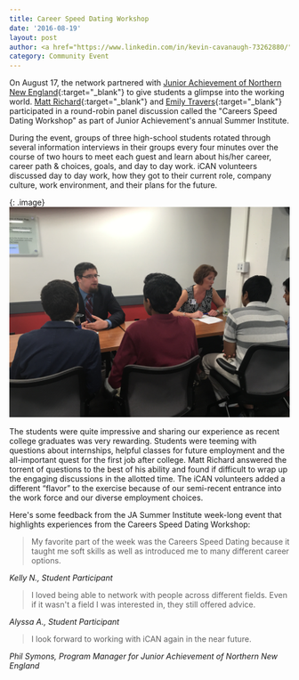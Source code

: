 ```yaml
---
title: Career Speed Dating Workshop
date: '2016-08-19'
layout: post
author: <a href="https://www.linkedin.com/in/kevin-cavanaugh-73262880/" target="_blank">Kevin Cavanaugh</a> and <a href="https://www.linkedin.com/in/matthew-richard-9b5a6862/" target="_blank">Matt Richard</a>
category: Community Event
---
```

On August 17, the network partnered with [Junior Achievement of Northern New England](http://janewengland.org/){:target="_blank"} to give students a glimpse into the working world. [Matt Richard](https://www.linkedin.com/in/matthew-richard-9b5a6862/){:target="_blank"} and [Emily Travers](https://www.linkedin.com/in/emily-travers-72358497/){:target="_blank"} participated in a round-robin panel discussion called the "Careers Speed Dating Workshop" as part of Junior Achievement's annual Summer Institute.

During the event, groups of three high-school students rotated through several information interviews in their groups every four minutes over the course of two hours to meet each guest and learn about his/her career, career path & choices, goals, and day to day work. iCAN volunteers discussed day to day work, how they got to their current role, company culture, work environment, and their plans for the future. 

{: .image}
<img src="/img/career-speed-dating/IMG_5737.JPG" width="800" />

The students were quite impressive and sharing our experience as recent college graduates was very rewarding. Students were teeming with questions about internships, helpful classes for future employment and the all-important quest for the first job after college. Matt Richard answered the torrent of questions to the best of his ability and found if difficult to wrap up the engaging discussions in the allotted time. The iCAN volunteers added a different “flavor” to the exercise because of our semi-recent entrance into the work force and our diverse employment choices.
 
Here's some feedback from the JA Summer Institute week-long event that highlights experiences from the Careers Speed Dating Workshop:

> My favorite part of the week was the Careers Speed Dating because it taught me soft skills as well as introduced me to many different career options.

<i>Kelly N., Student Participant</i>

> I loved being able to network with people across different fields. Even if it wasn't a field I was interested in, they still offered advice.     

<i>Alyssa A., Student Participant</i>

> I look forward to working with iCAN again in the near future.

<i>Phil Symons, Program Manager for Junior Achievement of Northern New England</i>

